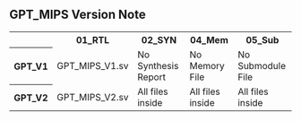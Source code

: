## GPT_MIPS Version Note

<table>
    <tr>
        <th>                                      </th>
        <th> 01_RTL                               </th>
        <th> 02_SYN                               </th>
        <th> 04_Mem                               </th>
        <th> 05_Sub                               </th>
    </tr>
    <tr>
        <th> GPT_V1                               </th>
        <td> GPT_MIPS_V1.sv                       </td>
        <td> No Synthesis Report                  </td>
        <td> No Memory    File                    </td>
        <td> No Submodule File                    </td>
    </tr>
    <tr>
        <th> GPT_V2                               </th>
        <td> GPT_MIPS_V2.sv                       </td>
        <td> All files inside                     </td>
        <td> All files inside                     </td>
        <td> All files inside                     </td>
    </tr>
</table>